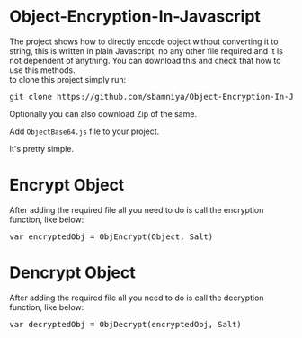 # Object-Encryption-In-Javascript
The project shows how to directly encode object without converting it to string, this is written in plain Javascript, no any other file required and it is not dependent of anything.
You can download this and check that how to use this methods.<br />
to clone this project simply run: <br/>

<pre>git clone https://github.com/sbamniya/Object-Encryption-In-Javascript.git</pre>
Optionally you can also download Zip of the same.

Add <code>ObjectBase64.js</code> file to your project.

It's pretty simple.

# Encrypt Object
After adding the required file all you need to do is call the encryption function, like below:

<pre>var encryptedObj = ObjEncrypt(Object, Salt)</pre>

# Dencrypt Object
After adding the required file all you need to do is call the decryption function, like below:

<pre>var decryptedObj = ObjDecrypt(encryptedObj, Salt)</pre>